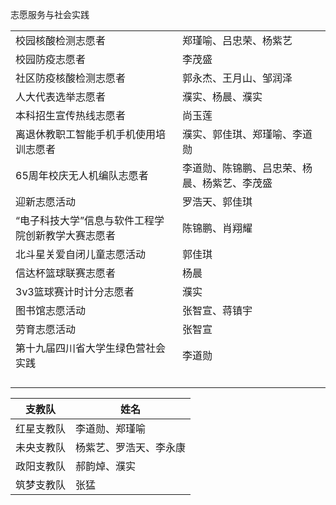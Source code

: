 志愿服务与社会实践

|                                                    |                                              |
| -------------------------------------------------- | -------------------------------------------- |
| 校园核酸检测志愿者                                 | 郑瑾喻、吕忠荣、杨紫艺                       |
| 校园防疫志愿者                                     | 李茂盛                                       |
| 社区防疫核酸检测志愿者                             | 郭永杰、王月山、邹润泽                       |
| 人大代表选举志愿者                                 | 濮实、杨晨、濮实                             |
| 本科招生宣传热线志愿者                             | 尚玉莲                                       |
| 离退休教职工智能手机手机使用培训志愿者             | 濮实、郭佳琪、郑瑾喻、李道勋                 |
| 65周年校庆无人机编队志愿者                         | 李道勋、陈锦鹏、吕忠荣、杨晨、杨紫艺、李茂盛 |
| 迎新志愿活动                                       | 罗浩天、郭佳琪                               |
| “电子科技大学”信息与软件工程学院创新教学大赛志愿者 | 陈锦鹏、肖翔耀                               |
| 北斗星关爱自闭儿童志愿活动                         | 郭佳琪                                       |
| 信达杯篮球联赛志愿者                               | 杨晨                                         |
| 3v3篮球赛计时计分志愿者                            | 濮实                                         |
| 图书馆志愿活动                                     | 张智宣、蒋镇宇                               |
| 劳育志愿活动                                       | 张智宣                                       |
| 第十九届四川省大学生绿色营社会实践                 | 李道勋                                       |
|                                                    |                                              |
|                                                    |                                              |
|                                                    |                                              |
|                                                    |                                              |

| 支教队     | 姓名                   |
| ---------- | ---------------------- |
| 红星支教队 | 李道勋、郑瑾喻         |
| 未央支教队 | 杨紫艺、罗浩天、李永康 |
| 政阳支教队 | 郝韵焯、濮实           |
| 筑梦支教队 | 张猛                   |
